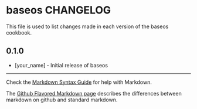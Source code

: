 baseos CHANGELOG
================

This file is used to list changes made in each version of the baseos cookbook.

0.1.0
-----
- [your_name] - Initial release of baseos

- - -
Check the [Markdown Syntax Guide](http://daringfireball.net/projects/markdown/syntax) for help with Markdown.

The [Github Flavored Markdown page](http://github.github.com/github-flavored-markdown/) describes the differences between markdown on github and standard markdown.
